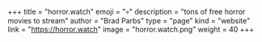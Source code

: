 +++
title = "horror.watch"
emoji = "💀️"
description = "tons of free horror movies to stream"
author = "Brad Parbs"
type = "page"
kind = "website"
link = "https://horror.watch"
image = "horror.watch.png"
weight = 40
+++
